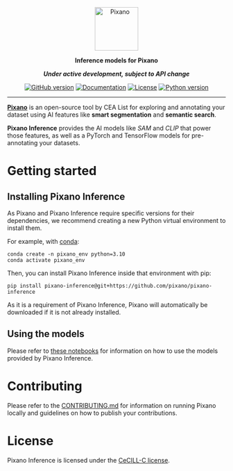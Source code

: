 <div align="center">

<img src="https://raw.githubusercontent.com/pixano/pixano/main/docs/assets/pixano_wide.png" alt="Pixano" height="100"/>

<br/>

**Inference models for Pixano**

**_Under active development, subject to API change_**

[![GitHub version](https://img.shields.io/github/v/release/pixano/pixano-inference?label=release&logo=github)](https://github.com/pixano/pixano/releases)
[![Documentation](https://img.shields.io/website/https/pixano.github.io?up_message=online&up_color=green&down_message=offline&down_color=orange&label=docs)](https://pixano.github.io)
[![License](https://img.shields.io/badge/license-CeCILL--C-green.svg)](LICENSE)
[![Python version](https://img.shields.io/pypi/pyversions/pixano?color=important&logo=python&logoColor=white)](https://www.python.org/downloads/)

</div>

<hr />

<a href="https://github.com/pixano/pixano" target="_blank">**Pixano**</a> is an open-source tool by CEA List for exploring and annotating your dataset using AI features like **smart segmentation** and **semantic search**.

**Pixano Inference** provides the AI models like _SAM_ and _CLIP_ that power those features, as well as a PyTorch and TensorFlow models for pre-annotating your datasets.

# Getting started

## Installing Pixano Inference

As Pixano and Pixano Inference require specific versions for their dependencies, we recommend creating a new Python virtual environment to install them.

For example, with <a href="https://conda.io/projects/conda/en/latest/user-guide/install/index.html" target="_blank">conda</a>:

```shell
conda create -n pixano_env python=3.10
conda activate pixano_env
```

Then, you can install Pixano Inference inside that environment with pip:

```shell
pip install pixano-inference@git+https://github.com/pixano/pixano-inference
```

As it is a requirement of Pixano Inference, Pixano will automatically be downloaded if it is not already installed.

## Using the models

Please refer to <a href="https://github.com/pixano/pixano/tree/main/notebooks/models" target="_blank">these notebooks</a> for information on how to use the models provided by Pixano Inference.

# Contributing

Please refer to the [CONTRIBUTING.md](CONTRIBUTING.md) for information on running Pixano locally and guidelines on how to publish your contributions.

# License

Pixano Inference is licensed under the [CeCILL-C license](LICENSE).
